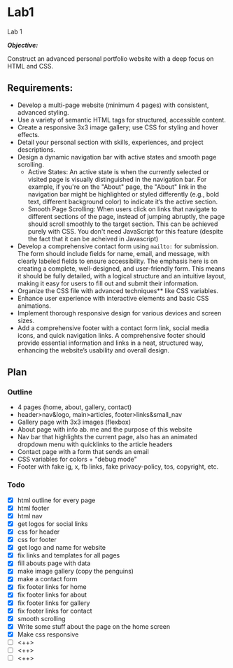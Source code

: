 # Lab1
Lab 1

***Objective:***

Construct an advanced personal portfolio website with a deep focus on HTML and CSS.

##  Requirements:
- Develop a multi-page website (minimum 4 pages) with consistent, advanced styling.
- Use a variety of semantic HTML tags for structured, accessible content.
- Create a responsive 3x3 image gallery; use CSS for styling and hover effects.
- Detail your personal section with skills, experiences, and project descriptions.
- Design a dynamic navigation bar with active states and smooth page scrolling.
    - Active States:
        An active state is when the currently selected or visited page is visually distinguished in the navigation bar. For example, if you're on the "About" page, the "About" link in the navigation bar might be highlighted or styled differently (e.g., bold text, different background color) to indicate it’s the active section.
    - Smooth Page Scrolling:
        When users click on links that navigate to different sections of the page, instead of jumping abruptly, the page should scroll smoothly to the target section.
        This can be achieved purely with CSS. You don't need JavaScript for this feature (despite the fact that it can be acheived in Javascript)
- Develop a comprehensive contact form using `mailto:` for submission.
    The form should include fields for name, email, and message, with clearly labeled fields to ensure accessibility. The emphasis here is on creating a complete, well-designed, and user-friendly form. This means it should be fully detailed, with a logical structure and an intuitive layout, making it easy for users to fill out and submit their information.
- Organize the CSS file with advanced techniques** like CSS variables.
- Enhance user experience with interactive elements and basic CSS animations.
- Implement thorough responsive design for various devices and screen sizes.
- Add a comprehensive footer with a contact form link, social media icons, and quick navigation links.
    A comprehensive footer should provide essential information and links in a neat, structured way, enhancing the website’s usability and overall design.


## Plan

### Outline
- 4 pages (home, about, gallery, contact)
- header>nav&logo, main>articles, footer>links&small_nav
- Gallery page with 3x3 images (flexbox)
- About page with info ab. me and the purpose of this website
- Nav bar that highlights the current page, also has an animated dropdown menu with quicklinks to the article headers
- Contact page with a form that sends an email
- CSS variables for colors + "debug mode"
- Footer with fake ig, x, fb links, fake privacy-policy, tos, copyright, etc.

### Todo
- [x] html outline for every page
- [x] html footer
- [x] html nav
- [x] get logos for social links
- [x] css for header
- [x] css for footer
- [x] get logo and name for website
- [x] fix links and templates for all pages
- [x] fill abouts page with data
- [x] make image gallery (copy the penguins)
- [x] make a contact form
- [x] fix footer links for home
- [x] fix footer links for about
- [x] fix footer links for gallery
- [x] fix footer links for contact
- [x] smooth scrolling
- [x] Write some stuff about the page on the home screen
- [x] Make css responsive
- [ ] <++>
- [ ] <++>
- [ ] <++>
